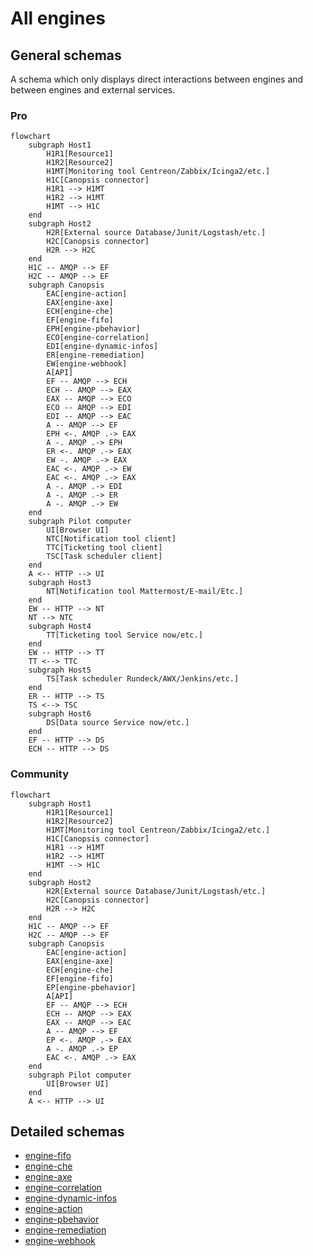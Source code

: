 # All engines

## General schemas

A schema which only displays direct interactions between engines and between engines and external services.

### Pro

```mermaid
flowchart
    subgraph Host1
        H1R1[Resource1]
        H1R2[Resource2]
        H1MT[Monitoring tool Centreon/Zabbix/Icinga2/etc.]
        H1C[Canopsis connector]
        H1R1 --> H1MT
        H1R2 --> H1MT
        H1MT --> H1C
    end
    subgraph Host2
        H2R[External source Database/Junit/Logstash/etc.]
        H2C[Canopsis connector]
        H2R --> H2C
    end
    H1C -- AMQP --> EF
    H2C -- AMQP --> EF
    subgraph Canopsis
        EAC[engine-action]
        EAX[engine-axe]
        ECH[engine-che]
        EF[engine-fifo]
        EPH[engine-pbehavior]
        ECO[engine-correlation]
        EDI[engine-dynamic-infos]
        ER[engine-remediation]
        EW[engine-webhook]
        A[API]
        EF -- AMQP --> ECH
        ECH -- AMQP --> EAX
        EAX -- AMQP --> ECO
        ECO -- AMQP --> EDI
        EDI -- AMQP --> EAC
        A -- AMQP --> EF
        EPH <-. AMQP .-> EAX
        A -. AMQP .-> EPH
        ER <-. AMQP .-> EAX
        EW -. AMQP .-> EAX
        EAC <-. AMQP .-> EW
        EAC <-. AMQP .-> EAX
        A -. AMQP .-> EDI
        A -. AMQP .-> ER
        A -. AMQP .-> EW
    end
    subgraph Pilot computer
        UI[Browser UI]
        NTC[Notification tool client]
        TTC[Ticketing tool client]
        TSC[Task scheduler client]
    end
    A <-- HTTP --> UI
    subgraph Host3
        NT[Notification tool Mattermost/E-mail/Etc.]
    end
    EW -- HTTP --> NT
    NT --> NTC
    subgraph Host4
        TT[Ticketing tool Service now/etc.]
    end
    EW -- HTTP --> TT
    TT <--> TTC
    subgraph Host5
        TS[Task scheduler Rundeck/AWX/Jenkins/etc.]
    end
    ER -- HTTP --> TS
    TS <--> TSC
    subgraph Host6
        DS[Data source Service now/etc.]
    end
    EF -- HTTP --> DS
    ECH -- HTTP --> DS
```

### Community

```mermaid
flowchart
    subgraph Host1
        H1R1[Resource1]
        H1R2[Resource2]
        H1MT[Monitoring tool Centreon/Zabbix/Icinga2/etc.]
        H1C[Canopsis connector]
        H1R1 --> H1MT
        H1R2 --> H1MT
        H1MT --> H1C
    end
    subgraph Host2
        H2R[External source Database/Junit/Logstash/etc.]
        H2C[Canopsis connector]
        H2R --> H2C
    end
    H1C -- AMQP --> EF
    H2C -- AMQP --> EF
    subgraph Canopsis
        EAC[engine-action]
        EAX[engine-axe]
        ECH[engine-che]
        EF[engine-fifo]
        EP[engine-pbehavior]
        A[API]
        EF -- AMQP --> ECH
        ECH -- AMQP --> EAX
        EAX -- AMQP --> EAC
        A -- AMQP --> EF
        EP <-. AMQP .-> EAX
        A -. AMQP .-> EP
        EAC <-. AMQP .-> EAX
    end
    subgraph Pilot computer
        UI[Browser UI]
    end
    A <-- HTTP --> UI
```

## Detailed schemas

- [engine-fifo](./engine-fifo.md)
- [engine-che](./engine-che.md)
- [engine-axe](./engine-axe.md)
- [engine-correlation](./engine-correlation.md)
- [engine-dynamic-infos](./engine-dynamic-infos.md)
- [engine-action](./engine-action.md)
- [engine-pbehavior](./engine-pbehavior.md)
- [engine-remediation](./engine-remediation.md)
- [engine-webhook](./engine-webhook.md)
